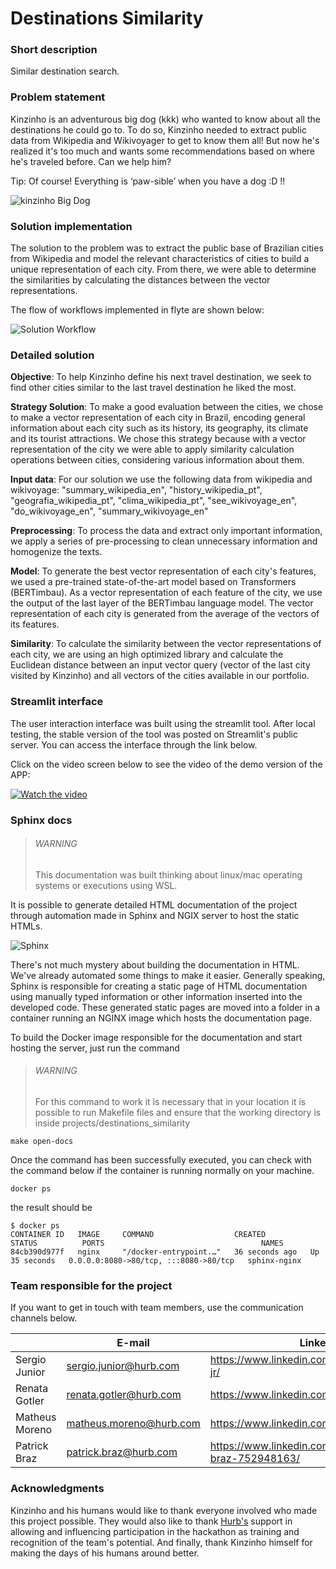 # Destinations Similarity

### Short description

Similar destination search.

### Problem statement

Kinzinho is an adventurous big dog (kkk) who wanted to know about all the destinations he could go to. To do so, Kinzinho needed to extract public data from Wikipedia and Wikivoyager to get to know them all! But now he's realized it's too much and wants some recommendations based on where he's traveled before. Can we help him?

Tip:
Of course! Everything is ‘paw-sible’ when you have a dog :D !!

![kinzinho Big Dog](docs/images/kinzinhoBigDog.png)


### Solution implementation

The solution to the problem was to extract the public base of Brazilian cities from Wikipedia and model the relevant characteristics of cities to build a unique representation of each city. From there, we were able to determine the similarities by calculating the distances between the
vector representations.


The flow of workflows implemented in flyte are shown below:

![Solution Workflow](docs/images/SolutionDiagram.png)


### Detailed solution

**Objective**: To help Kinzinho define his next travel destination, we seek to find other cities similar to the last travel destination he liked the most.

**Strategy Solution**: To make a good evaluation between the cities, we chose to make a vector representation of each city in Brazil, encoding general information about each city such as its history, its geography, its climate and its tourist attractions. We chose this strategy because with a vector representation of the city we were able to apply similarity calculation operations between cities, considering various information about them.

**Input data**: For our solution we use the following data from wikipedia and wikivoyage: "summary_wikipedia_en", "history_wikipedia_pt", "geografia_wikipedia_pt", "clima_wikipedia_pt", "see_wikivoyage_en", "do_wikivoyage_en", "summary_wikivoyage_en"

**Preprocessing**: To process the data and extract only important information, we apply a series of pre-processing to clean unnecessary information and homogenize the texts.

**Model**: To generate the best vector representation of each city's features, we used a pre-trained state-of-the-art model based on Transformers (BERTimbau). As a vector representation of each feature of the city, we use the output of the last layer of the BERTimbau language model. The vector representation of each city is generated from the average of the vectors of its features.

**Similarity**: To calculate the similarity between the vector representations of each city, we are using an high optimized library and calculate the Euclidean distance between an input vector query (vector of the last city visited by Kinzinho) and all vectors of the cities available in our portfolio.

### Streamlit interface

The user interaction interface was built using the streamlit tool. After local testing, the stable version of the tool was posted on Streamlit's public server. You can access the interface through the link below.


Click on the video screen below to see the video of the demo version of the APP:

[![Watch the video](https://i.imgur.com/vKb2F1B.png)](https://youtu.be/C8ubD2z19Xk)

### Sphinx docs

> ###### WARNING
> This documentation was built thinking about linux/mac operating systems or executions using WSL.

It is possible to generate detailed HTML documentation of the project through automation made in Sphinx and NGIX server to host the static HTMLs.

![Sphinx](docs/images/sphinx_server.png)

There's not much mystery about building the documentation in HTML. We've already automated some things to make it easier. Generally speaking, Sphinx is responsible for creating a static page of HTML documentation using manually typed information or other information inserted into the developed code. These generated static pages are moved into a folder in a container running an NGINX image which hosts the documentation page.

To build the Docker image responsible for the documentation and start hosting the server, just run the command

> ###### WARNING
> For this command to work it is necessary that in your location it is possible to run Makefile files and ensure that the working directory is inside projects/destinations_similarity
    
    make open-docs

Once the command has been successfully executed, you can check with the command below if the container is running normally on your machine.


    docker ps

the result should be


    $ docker ps
    CONTAINER ID   IMAGE     COMMAND                  CREATED          STATUS          PORTS                                   NAMES
    84cb390d977f   nginx     "/docker-entrypoint.…"   36 seconds ago   Up 35 seconds   0.0.0.0:8080->80/tcp, :::8080->80/tcp   sphinx-nginx


### Team responsible for the project

If you want to get in touch with team members, use the communication channels below.

|                	| E-mail                  	| Linkedin                                                   	|
|----------------	|-------------------------	|------------------------------------------------------------	|
| Sergio Junior  	| sergio.junior@hurb.com  	| https://www.linkedin.com/in/sergio-barreto-jr/             	|
| Renata Gotler  	| renata.gotler@hurb.com  	| https://www.linkedin.com/in/renata-gotler/                 	|
| Matheus Moreno 	| matheus.moreno@hurb.com 	| https://www.linkedin.com/in/matheusfmoreno/                	|
| Patrick Braz   	| patrick.braz@hurb.com   	| https://www.linkedin.com/in/patrick-franco-braz-752948163/ 	|

### Acknowledgments

Kinzinho and his humans would like to thank everyone involved who made this project possible. They would also like to thank [Hurb's](https://us.hurb.com/?pos=us) support in allowing and influencing participation in the hackathon as training and recognition of the team's potential. And finally, thank Kinzinho himself for making the days of his humans around better.